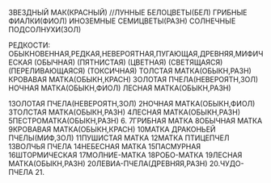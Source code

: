 ЗВЕЗДНЫЙ МАК(КРАСНЫЙ)
//ЛУННЫЕ БЕЛОЦВЕТЫ(БЕЛ)
ГРИБНЫЕ ФИАЛКИ(ФИОЛ)
ИНОЗЕМНЫЕ СЕМИЦВЕТЫ(РАЗН)
СОЛНЕЧНЫЕ ПОДСОЛНУХИ(ЗОЛ)


РЕДКОСТИ:
ОБЫКНОВЕННАЯ,РЕДКАЯ,НЕВЕРОЯТНАЯ,ПУГАЮЩАЯ,ДРЕВНЯЯ,МИФИЧЕСКАЯ
(ОБЫЧНАЯ)
(ПЯТНИСТАЯ)
(ЦВЕТНАЯ)
(СВЕТЯЩАЯСЯ)
(ПЕРЕЛИВАЮЩАЯСЯ)
(ТОКСИЧНАЯ)
ТОЛСТАЯ МАТКА(ОБЫКН,РАЗН)
КРОВАВАЯ МАТКА(ОБЫКН,КРАСН)
ЗОЛОТАЯ ПЧЕЛА(НЕВЕРОЯТН,ЗОЛ)
НОЧНАЯ МАТКА(ОБЫКН,ФИОЛ)
ЛЕСНАЯ МАТКА(ОБЫКН,РАЗН)


1ЗОЛОТАЯ ПЧЕЛА(НЕВЕРОЯТН,ЗОЛ)
2НОЧНАЯ МАТКА(ОБЫКН,ФИОЛ)
3ТОЛСТАЯ МАТКА(ОБЫКН,РАЗН)
4ЛЕСНАЯ МАТКА(ОБЫКН,РАЗН)
5ПЕСТРОМАТКА(ОБЫКН,РАЗН)
6.
7ГРИБНАЯ МАТКА 
8ОБЫЧНАЯ МАТКА
9КРОВАВАЯ МАТКА(ОБЫКН,КРАСН)
10МАТКА ДРАКОНЬЕЙ ПЧЕЛЫ(МИФ,ЗОЛ)
11ПУШИСТАЯ МАТКА
12МАТКА ПТИЦЕПЧЕЛ
13ВОЛЧЬЯ ПЧЕЛА
14НЕБЕСНАЯ МАТКА
15ПАСМУРНАЯ
16ШТОРМИЧЕСКАЯ
17МОЛНИЕ-МАТКА
18РОБО-МАТКА
19ЛЕСНАЯ МАТКА(ОБЫКН,РАЗН)
20ЛЕВИА-ПЧЕЛА(ДРЕВНЯЯ,РАЗН)
20.ЧУДО-ПЧЕЛА
21.




